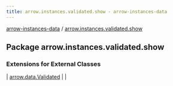 ```yaml
---
title: arrow.instances.validated.show - arrow-instances-data
---
```


[arrow-instances-data](../index.html) / [arrow.instances.validated.show](./index.html)

## Package arrow.instances.validated.show

### Extensions for External Classes

| [arrow.data.Validated](arrow.data.-validated/index.html) |  |

